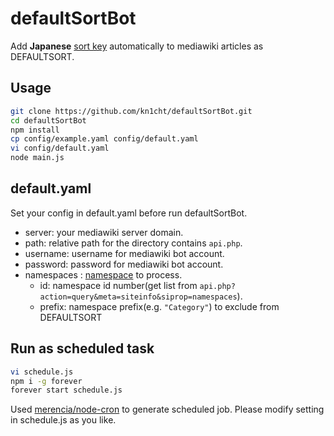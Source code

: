 # defaultSortBot
Add **Japanese**
[sort key](https://ja.wikipedia.org/wiki/Help:%E3%82%AB%E3%83%86%E3%82%B4%E3%83%AA#.E3.82.BD.E3.83.BC.E3.83.88.E3.82.AD.E3.83.BC)
automatically to mediawiki articles as DEFAULTSORT.

## Usage

```bash
git clone https://github.com/kn1cht/defaultSortBot.git
cd defaultSortBot
npm install
cp config/example.yaml config/default.yaml
vi config/default.yaml
node main.js
```

## default.yaml

Set your config in default.yaml before run defaultSortBot.

- server: your mediawiki server domain.
- path: relative path for the directory contains `api.php`.
- username: username for mediawiki bot account.
- password: password for mediawiki bot account.
- namespaces : [namespace](https://www.mediawiki.org/wiki/Manual:Namespace/ja) to process.
  * id: namespace id number(get list from `api.php?action=query&meta=siteinfo&siprop=namespaces`).
  * prefix: namespace prefix(e.g. `"Category"`) to exclude from DEFAULTSORT

## Run as scheduled task

```bash
vi schedule.js
npm i -g forever
forever start schedule.js
```

Used [merencia/node-cron](https://github.com/merencia/node-cron) to generate scheduled job.
Please modify setting in schedule.js as you like.
